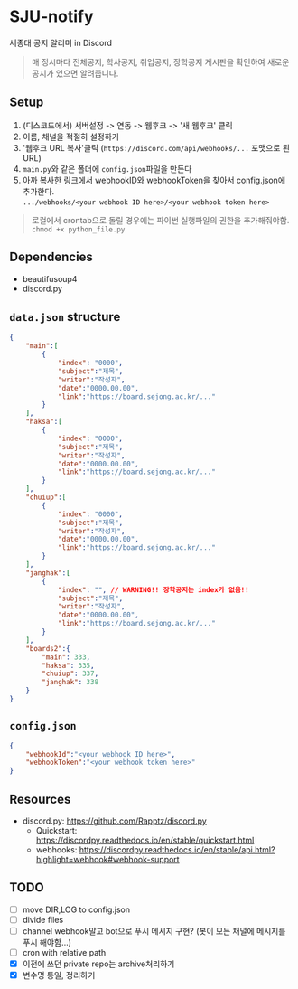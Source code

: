 # SJU-notify

세종대 공지 알리미 in Discord  

> 매 정시마다 전체공지, 학사공지, 취업공지, 장학공지 게시판을 확인하여 새로운 공지가 있으면 알려줍니다. 

## Setup
1. (디스코드에서) 서버설정 -> 연동 -> 웹후크 -> '새 웹후크' 클릭
2. 이름, 채널을 적절히 설정하기
3. '웹후크 URL 복사'클릭
(`https://discord.com/api/webhooks/...` 포맷으로 된 URL)
4. `main.py`와 같은 폴더에 `config.json`파일을 만든다
5. 아까 복사한 링크에서 webhookID와 webhookToken을 찾아서 
config.json에 추가한다.  
`.../webhooks/<your webhook ID here>/<your webhook token here>`

> 로컬에서 crontab으로 돌릴 경우에는 파이썬 실행파일의 권한을 추가해줘야함. `chmod +x python_file.py`


## Dependencies
- beautifusoup4
- discord.py

## `data.json` structure
```json
{
    "main":[
        {
            "index": "0000",
            "subject":"제목",
            "writer":"작성자",
            "date":"0000.00.00",
            "link":"https://board.sejong.ac.kr/..."
        }
    ],
    "haksa":[
        {
            "index": "0000",
            "subject":"제목",
            "writer":"작성자",
            "date":"0000.00.00",
            "link":"https://board.sejong.ac.kr/..."
        }
    ],
    "chuiup":[
        {
            "index": "0000",
            "subject":"제목",
            "writer":"작성자",
            "date":"0000.00.00",
            "link":"https://board.sejong.ac.kr/..."
        }
    ],
    "janghak":[
        {
            "index": "", // WARNING!! 장학공지는 index가 없음!!
            "subject":"제목",
            "writer":"작성자",
            "date":"0000.00.00",
            "link":"https://board.sejong.ac.kr/..."
        }
    ],
    "boards2":{
        "main": 333,
        "haksa": 335,
        "chuiup": 337,
        "janghak": 338
    }
}
```

## `config.json`
```json
{
    "webhookId":"<your webhook ID here>",
    "webhookToken":"<your webhook token here>"
}
```
## Resources
- discord.py: https://github.com/Rapptz/discord.py
    - Quickstart: https://discordpy.readthedocs.io/en/stable/quickstart.html
    - webhooks: https://discordpy.readthedocs.io/en/stable/api.html?highlight=webhook#webhook-support


## TODO
- [ ] move DIR,LOG to config.json
- [ ] divide files
- [ ] channel webhook말고 bot으로 푸시 메시지 구현?
    (봇이 모든 채널에 메시지를 푸시 해야함...)
- [ ] cron with relative path
- [x] 이전에 쓰던 private repo는 archive처리하기
- [x] 변수명 통일, 정리하기